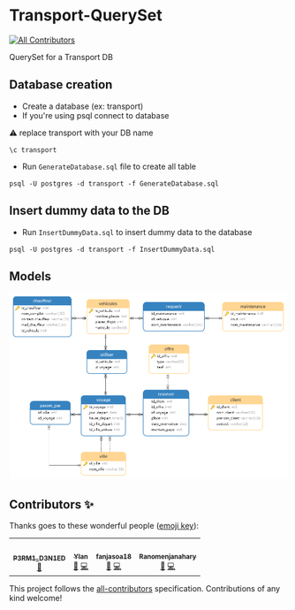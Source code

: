 # Transport-QuerySet
<!-- ALL-CONTRIBUTORS-BADGE:START - Do not remove or modify this section -->
[![All Contributors](https://img.shields.io/badge/all_contributors-2-orange.svg?style=flat-square)](#contributors-)
<!-- ALL-CONTRIBUTORS-BADGE:END -->

QuerySet for a Transport DB

## Database creation

- Create a database (ex: transport)
- If you're using psql connect to database

:warning: replace transport with your DB name

```shell
\c transport
```

- Run `GenerateDatabase.sql` file to create all table

```shell
psql -U postgres -d transport -f GenerateDatabase.sql
```

## Insert dummy data to the DB

- Run `InsertDummyData.sql` to insert dummy data to the database

```shell
psql -U postgres -d transport -f InsertDummyData.sql
```

## Models

![Transports Models](/assets/Model%20.png "Transport DB Models ")

## Contributors ✨

Thanks goes to these wonderful people ([emoji key](https://allcontributors.org/docs/en/emoji-key)):

<!-- ALL-CONTRIBUTORS-LIST:START - Do not remove or modify this section -->
<!-- prettier-ignore-start -->
<!-- markdownlint-disable -->
<table>
  <tr>
    <td align="center"><a href="https://github.com/Tsirimaholy"><img src="https://avatars.githubusercontent.com/u/72337259?v=4?s=100" width="100px;" alt=""/><br /><sub><b>P3RM1_D3N1ED</b></sub></a><br /><a href="https://github.com/HEI-Org/Transport-QuerySet/commits?author=Tsirimaholy" title="Documentation">📖</a></td>
    <td align="center"><a href="https://github.com/YlanNaly"><img src="https://avatars.githubusercontent.com/u/99525156?v=4?s=100" width="100px;" alt=""/><br /><sub><b>Ylan </b></sub></a><br /><a href="#data-YlanNaly" title="Data">🔣</a> <a href="https://github.com/HEI-Org/Transport-QuerySet/commits?author=YlanNaly" title="Code">💻</a></td>
    <td align="center"><a href="https://github.com/fanjasoa18"><img src="https://avatars.githubusercontent.com/u/99532034?v=4?s=100" width="100px;" alt=""/><br /><sub><b>fanjasoa18</b></sub></a><br /><a href="#data-fanjasoa18" title="Data">🔣</a> <a href="https://github.com/HEI-Org/Transport-QuerySet/commits?author=fanjasoa18" title="Code">💻</a></td>
    <td align="center"><a href="https://github.com/Ranomenjanahary"><img src="https://avatars.githubusercontent.com/u/99523507?v=4?s=100" width="100px;" alt=""/><br /><sub><b>Ranomenjanahary</b></sub></a><br /><a href="#data-Ranomenjanahary" title="Data">🔣</a> <a href="https://github.com/HEI-Org/Transport-QuerySet/commits?author=Ranomenjanahary" title="Code">💻</a></td>
    
  </tr>
</table>

<!-- markdownlint-restore -->
<!-- prettier-ignore-end -->

<!-- ALL-CONTRIBUTORS-LIST:END -->

This project follows the [all-contributors](https://github.com/all-contributors/all-contributors) specification. Contributions of any kind welcome!
